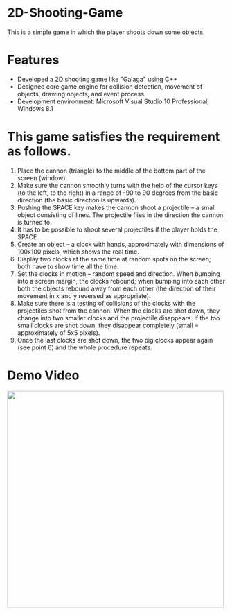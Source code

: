 # 2D-Shooting-Game
This is a simple game in which the player shoots down some objects.   

# Features

* Developed a 2D shooting game like "Galaga" using C++ 
* Designed core game engine for collision detection, movement of objects, drawing objects, and event process.
* Development environment: Microsoft Visual Studio 10 Professional, Windows 8.1


# This game satisfies the requirement as follows. 

1.  Place the cannon (triangle) to the middle of the bottom part of the screen (window).
2.  Make sure the cannon smoothly turns with the help of the cursor keys (to the left, to the right) in a range of -90 to 90 degrees from the basic direction (the basic direction is upwards).
3.  Pushing the SPACE key makes the cannon shoot a projectile – a small object consisting of lines. The projectile flies in the direction the cannon is turned to.
4.  It has to be possible to shoot several projectiles if the player holds the SPACE.
5.  Create an object – a clock with hands, approximately with dimensions of 100x100 pixels, which shows the real time.
6.  Display two clocks at the same time at random spots on the screen; both have to show time all the time.
7.  Set the clocks in motion – random speed and direction. When bumping into a screen margin, the clocks rebound; when bumping into each other both the objects rebound away from each other (the direction of their movement in x and y reversed as appropriate).
8.  Make sure there is a testing of collisions of the clocks with the projectiles shot from the cannon. When the clocks are shot down, they change into two smaller clocks and the projectile disappears. If the too small clocks are shot down, they disappear completely (small = approximately of 5x5 pixels).
9.  Once the last clocks are shot down, the two big clocks appear again (see point 6) and the whole procedure repeats.

# Demo Video
<img src="https://github.com/chc2212/2D-Shooting-Game/blob/master/demo.gif" width="500" align ="left">



